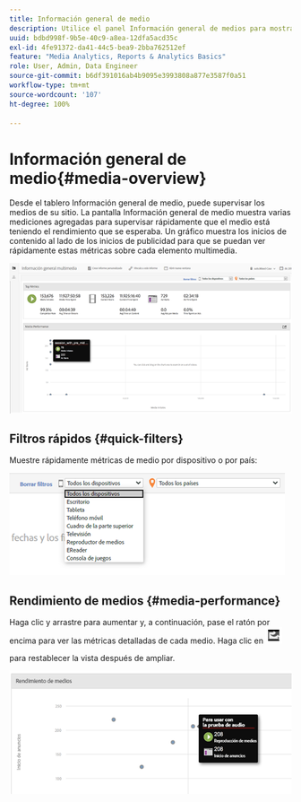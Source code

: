 ```yaml
---
title: Información general de medio
description: Utilice el panel Información general de medios para mostrar las mediciones agregadas. Aprenda a monitorizar rápidamente el rendimiento de los medios.
uuid: bdbd998f-9b5e-40c9-a8ea-12dfa5acd35c
exl-id: 4fe91372-da41-44c5-bea9-2bba762512ef
feature: "Media Analytics, Reports & Analytics Basics"
role: User, Admin, Data Engineer
source-git-commit: b6df391016ab4b9095e3993808a877e3587f0a51
workflow-type: tm+mt
source-wordcount: '107'
ht-degree: 100%

---
```


# Información general de medio{#media-overview}

Desde el tablero Información general de medio, puede supervisar los medios de su sitio. La pantalla Información general de medio muestra varias mediciones agregadas para supervisar rápidamente que el medio está teniendo el rendimiento que se esperaba. Un gráfico muestra los inicios de contenido al lado de los inicios de publicidad para que se puedan ver rápidamente estas métricas sobre cada elemento multimedia.

![](assets/media_overview.png)

<!--
![](assets/media_overview.png){width="672px"} 
-->

## Filtros rápidos {#quick-filters}

Muestre rápidamente métricas de medio por dispositivo o por país:

![](assets/video-overview-report-filters.png)

<!--
![](assets/video-overview-report-filters.png){width="400px"}
-->

## Rendimiento de medios {#media-performance}

Haga clic y arrastre para aumentar y, a continuación, pase el ratón por encima para ver las métricas detalladas de cada medio. Haga clic en ![](assets/video-overview-report-revert.png)

para restablecer la vista después de ampliar.

![](assets/media_overview_zoom.png)

<!--
![](assets/media_overview_zoom.png){width="400px"}
-->
